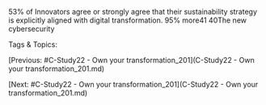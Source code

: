 53% of Innovators agree or strongly agree that their 
sustainability strategy is explicitly aligned with digital 
transformation. 
95%  more41
40The new cybersecurity 

   Tags & Topics:
   

[Previous: #C-Study22 - Own your transformation_201](C-Study22 - Own your transformation_201.md)

[Next: #C-Study22 - Own your transformation_201](C-Study22 - Own your transformation_201.md)